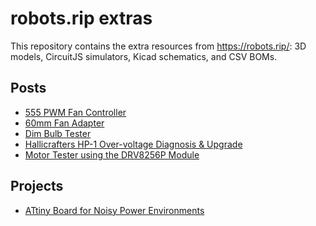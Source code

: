 # robots.rip extras

This repository contains the extra resources from https://robots.rip/: 3D models, CircuitJS simulators, Kicad
schematics, and CSV BOMs.

## Posts

- [555 PWM Fan Controller](./post/555-pwm-fan-controller/)
- [60mm Fan Adapter](./post/60mm-fan-adapter/)
- [Dim Bulb Tester](./post/dim-bulb-tester/)
- [Hallicrafters HP-1 Over-voltage Diagnosis & Upgrade](./post/hallicrafters-hp-1/)
- [Motor Tester using the DRV8256P Module](./post/motor-tester-drv8256p/)

## Projects

- [ATtiny Board for Noisy Power Environments](./project/lc-filter-attiny/)
